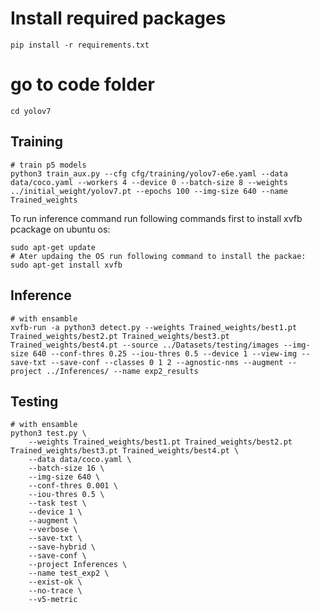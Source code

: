 
# Install required packages

```shell
pip install -r requirements.txt
```


# go to code folder
``` shell
cd yolov7
```

## Training

``` shell
# train p5 models
python3 train_aux.py --cfg cfg/training/yolov7-e6e.yaml --data data/coco.yaml --workers 4 --device 0 --batch-size 8 --weights ../initial_weight/yolov7.pt --epochs 100 --img-size 640 --name Trained_weights
```

To run inference command run following commands first to install xvfb pcackage on ubuntu os:

``` shell
sudo apt-get update
# Ater updaing the OS run following command to install the packae:
sudo apt-get install xvfb
```



## Inference

``` shell
# with ensamble
xvfb-run -a python3 detect.py --weights Trained_weights/best1.pt Trained_weights/best2.pt Trained_weights/best3.pt Trained_weights/best4.pt --source ../Datasets/testing/images --img-size 640 --conf-thres 0.25 --iou-thres 0.5 --device 1 --view-img --save-txt --save-conf --classes 0 1 2 --agnostic-nms --augment --project ../Inferences/ --name exp2_results
```





</details>

## Testing

``` shell
# with ensamble
python3 test.py \
    --weights Trained_weights/best1.pt Trained_weights/best2.pt Trained_weights/best3.pt Trained_weights/best4.pt \
    --data data/coco.yaml \
    --batch-size 16 \
    --img-size 640 \
    --conf-thres 0.001 \
    --iou-thres 0.5 \
    --task test \
    --device 1 \
    --augment \
    --verbose \
    --save-txt \
    --save-hybrid \
    --save-conf \
    --project Inferences \
    --name test_exp2 \
    --exist-ok \
    --no-trace \
    --v5-metric
```

